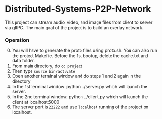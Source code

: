# Distributed-Systems-P2P-Network

This project can stream audio, video, and image files from client to server via gRPC. The main goal of the project is to build an overlay network.

### Operation
0. You will have to generate the proto files using proto.sh. You can also run the project Makefile. Before the 1st bootup, delete the cache.txt and data folder. 
1. From main directory, do `cd project`
2. Then type `source bin/activate`
3. Open another terminal window and do steps 1 and 2 again in the directory
4. In the 1st terminal window: python ../server.py which will launch the server.
5. In the 2nd terminal window: python ../client.py which will launch the client at localhost:5000
6. The server port is `22222` and use `localhost` running of the project on localhost.
